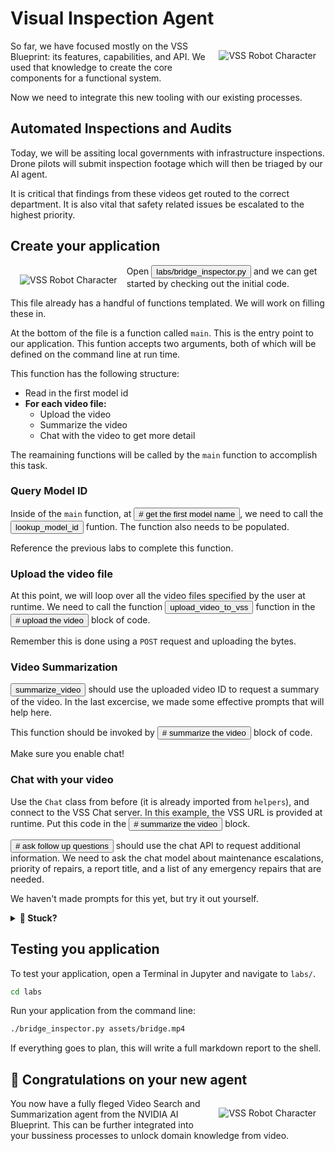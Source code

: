 # Visual Inspection Agent

<img src="_static/robots/blueprint.png" alt="VSS Robot Character" style="float:right; max-width:350px;margin:15px;" />

So far, we have focused mostly on the VSS Blueprint: its features, capabilities, and API.
We used that knowledge to create the core components for a functional system.

Now we need to integrate this new tooling with our existing processes.

## Automated Inspections and Audits

Today, we will be assiting local governments with infrastructure inspections.
Drone pilots will submit inspection footage which will then be triaged by our AI agent.

It is critical that findings from these videos get routed to the correct department.
It is also vital that safety related issues be escalated to the highest priority.

<!--fold:break -->

## Create your application

<img src="_static/robots/wrench.png" alt="VSS Robot Character" style="float:left; max-width:200px;margin:15px;" />

Open <button onclick="openOrCreateFileInJupyterLab('labs/bridge_inspector.py');"><i class="fa-brands fa-python"></i> labs/bridge_inspector.py</button> and we can get started by checking out the initial code.

This file already has a handful of functions templated. We will work on filling these in.

At the bottom of the file is a function called `main`. This is the entry point to our application.
This funtion accepts two arguments, both of which will be defined on the command line at run time.

This function has the following structure:
  - Read in the first model id
  - **For each video file:**
    - Upload the video
    - Summarize the video
    - Chat with the video to get more detail

The reamaining functions will be called by the `main` function to accomplish this task.

<!--fold:break -->

### Query Model ID

Inside of the `main` function, at <button onclick="goToLineAndSelect('labs/bridge_inspector.py', '# get the first model name');"># get the first model name</button>, we need to call the <button onclick="goToLineAndSelect('labs/bridge_inspector.py', 'def lookup_model_id');">lookup_model_id</button> funtion. The function also needs to be populated.

Reference the previous labs to complete this function.

<!--fold:break -->

### Upload the video file

At this point, we will loop over all the video files specified by the user at runtime. We need to call the function
<button onclick="goToLineAndSelect('labs/bridge_inspector.py', 'def upload_video_to_vss');">upload_video_to_vss</button>
function in the
<button onclick="goToLineAndSelect('labs/bridge_inspector.py', '# upload the video');"># upload the video</button> block of code.

Remember this is done using a `POST` request and uploading the bytes.

<!--fold:break -->

### Video Summarization

<button onclick="goToLineAndSelect('labs/bridge_inspector.py', 'def summarize_video');">summarize_video</button> should use the uploaded video ID to request a summary of the video. In the last excercise, we made some effective prompts that will help here.

This function should be invoked by <button onclick="goToLineAndSelect('labs/bridge_inspector.py', '# summarize the video');"># summarize the video</button> block of code.

Make sure you enable chat!

<!--fold:break -->

### Chat with your video

Use the `Chat` class from before (it is already imported from `helpers`), and connect to the VSS Chat server. In this example, the VSS URL is provided at runtime. Put this code in the <button onclick="goToLineAndSelect('labs/bridge_inspector.py', '# summarize the video');"># summarize the video</button> block.

<button onclick="goToLineAndSelect('labs/bridge_inspector.py', '# ask follow up questions');"># ask follow up questions</button> should use the chat API to request additional information. We need to ask the chat model about maintenance escalations, priority of repairs, a report title, and a list of any emergency repairs that are needed.

We haven't made prompts for this yet, but try it out yourself.

<details>
<summary><b>💢 Stuck?</b></summary>

```python
escalations = chat_client.query("List any necessary escelations for maintenance.")
priority = chat_client.query("Score the priority of this report.")
title = chat_client.query("Create a title for this report.")
emergencies = chat_client.query("Does this the bridge require immediate structural attention?")
```

</details>

<!--fold:break -->

## Testing you application

To test your application, open a Terminal in Jupyter and navigate to `labs/`.

```bash
cd labs
```

Run your application from the command line:

```bash
./bridge_inspector.py assets/bridge.mp4
```

If everything goes to plan, this will write a full markdown report to the shell.

<!--fold:break -->

## 🦾 Congratulations on your new agent

<img src="_static/robots/blueprint-blend.png" alt="VSS Robot Character" style="float:right; max-width:350px;margin:15px;" />

You now have a fully fleged Video Search and Summarization agent from the NVIDIA AI Blueprint. This can be further integrated into your bussiness processes to unlock domain knowledge from video.

